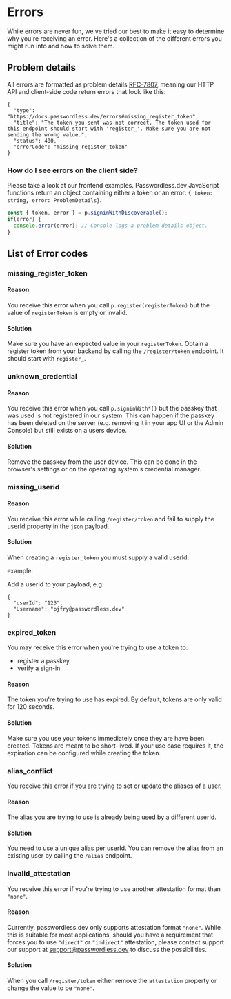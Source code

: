 # Errors

While errors are never fun, we've tried our best to make it easy to determine why you're receiving an error. Here's a collection of the different errors you might run into and how to solve them.

## Problem details

All errors are formatted as problem details [RFC-7807](https://www.rfc-editor.org/rfc/rfc7807), meaning our HTTP API and client-side code return errors that look like this:

```json5
{
  "type": "https://docs.passwordless.dev/errors#missing_register_token",
  "title": "The token you sent was not correct. The token used for this endpoint should start with 'register_'. Make sure you are not sending the wrong value.",
  "status": 400,
  "errorCode": "missing_register_token"
}
```

### How do I see errors on the client side?

Please take a look at our frontend examples. Passwordless.dev JavaScript functions return an object containing either a token or an error: `{ token: string, error: ProblemDetails}`.

```ts
const { token, error } = p.signinWithDiscoverable();
if(error) {
  console.error(error); // Console logs a problem details object.
}

```

## List of Error codes

### missing_register_token

#### Reason
You receive this error when you call `p.register(registerToken)` but the value of `registerToken` is empty or invalid.
#### Solution
Make sure you have an expected value in your `registerToken`. Obtain a register token from your backend by calling the `/register/token` endpoint. It should start with `register_`.

### unknown_credential

#### Reason
You receive this error when you call `p.signinWith*()` but the passkey that was used is not registered in our system. This can happen if the passkey has been deleted on the server (e.g. removing it in your app UI or the Admin Console) but still exists on a users device.
#### Solution
Remove the passkey from the user device. This can be done in the browser's settings or on the operating system's credential manager.

### missing_userid

#### Reason
You receive this error while calling `/register/token` and fail to supply the userId property in the `json` payload.
#### Solution
When creating a `register_token` you must supply a valid userId.

example:

Add a userId to your payload, e.g:

```json5
{
  "userId": "123",
  "Username": "pjfry@passwordless.dev"
}
```

### expired_token

You may receive this error when you're trying to use a token to: 
* register a passkey
* verify a sign-in

#### Reason
The token you're trying to use has expired. By default, tokens are only valid for 120 seconds.
#### Solution
Make sure you use your tokens immediately once they are have been created. Tokens are meant to be short-lived. If your use case requires it, the expiration can be configured while creating the token.

### alias_conflict

You receive this error if you are trying to set or update the aliases of a user.

#### Reason
The alias you are trying to use is already being used by a different userId.
#### Solution
You need to use a unique alias per userId. You can remove the alias from an existing user by calling the `/alias` endpoint.


### invalid_attestation

You receive this error if you're trying to use another attestation format than `"none"`.

#### Reason

Currently, passwordless.dev only supports attestation format `"none"`. While this is suitable for most applications, should you have a requirement that forces you to use `"direct"` or `"indirect"` attestation, please contact support our support at [support@passwordless.dev](mailto:support@passwordless.dev) to discuss the possibilities.

#### Solution

When you call `/register/token` either remove the `attestation` property or change the value to be `"none"`.